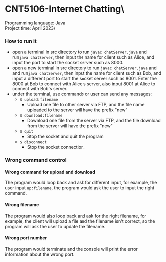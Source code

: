 # CNT5106-Internet Chatting\

Programming language: Java\
Project time: April 2023\

### How to run it
- open a terminal in src directory to run ```javac chatServer.java``` and run```java chatServer```, then input the name for client such as Alice, and input the port to start the socket server such as 8000.
- open a new terminal in src directory to run ``` javac chatServer.java ``` and and run```java chatServer```, then input the name for client such as Bob, and input a different port to start the socket server such as 8001. Enter the 8000 at Bob to connect with Alice's server, also input 8001 at Alice to connect with Bob's server. 
- under the terminal, use commands or user can send any messages:
    - ```$ upload:filename```
        - Upload one file to other server via FTP, and the file name uploaded to the server will have the prefix "new"
    - ```$ download:filename```
        - Download one file from the server via FTP, and the file download from the server will have the prefix "new"
    - ```$ quit```
        - Stop the socket and quit the program
    - ```$ disconnect```
        - Stop the socket connection.

### Wrong command control
#### Wrong command for upload and download
The program would loop back and ask for different input, for example, the user input ```up:filename```, the program would ask the user to input the right command.
#### Wrong filename
The program would also loop back and ask for the right filename, for example, the client will upload a file and the filename isn't correct, so the program will ask the user to update the filename.
#### Wrong port number
The program would terminate and the console will print the error information about the wrong port.

